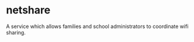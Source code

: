# netshare

A service which allows families and school administrators to coordinate wifi sharing.


